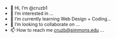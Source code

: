 - 👋 Hi, I’m @cruzb1
- 👀 I’m interested in ...
- 🌱 I’m currently learning Web Design + Coding...
- 💞️ I’m looking to collaborate on ...
- 📫 How to reach me cruzb@simmons.edu ...

<!---
cruzb1/cruzb1 is a ✨ special ✨ repository because its `README.md` (this file) appears on your GitHub profile.
You can click the Preview link to take a look at your changes.
--->
